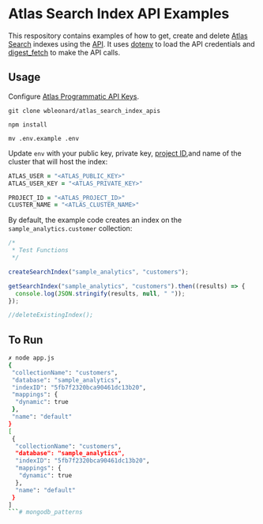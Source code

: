 # Atlas Search Index API Examples

This respository contains examples of how to get, create and delete [Atlas Search](https://docs.atlas.mongodb.com/atlas-search/) indexes using the [API](https://docs.atlas.mongodb.com/reference/api/atlas-search/). It uses [dotenv](https://www.npmjs.com/package/dotenv) to load the API credentials and  [digest_fetch](https://www.npmjs.com/package/digest-fetch) to make the API calls.

## Usage

Configure [Atlas Programmatic API Keys](https://docs.atlas.mongodb.com/configure-api-access/#programmatic-api-keys).

`git clone wbleonard/atlas_search_index_apis`

`npm install`

`mv .env.example .env`

Update `env` with your public key, private key, [project ID](https://docs.atlas.mongodb.com/tutorial/manage-project-settings/),and name of the cluster that will host the index:

```zsh
ATLAS_USER = "<ATLAS_PUBLIC_KEY>"
ATLAS_USER_KEY = "<ATLAS_PRIVATE_KEY>"

PROJECT_ID = "<ATLAS_PROJECT_ID>"
CLUSTER_NAME = "<ATLAS_CLUSTER_NAME>"
```
By default, the example code creates an index on the `sample_analytics.customer` collection:


```JavaScript
/* 
 * Test Functions
 */

createSearchIndex("sample_analytics", "customers");

getSearchIndex("sample_analytics", "customers").then((results) => {
  console.log(JSON.stringify(results, null, " "));
});

//deleteExistingIndex();
```
## To Run
```zsh
✗ node app.js                                                             
{
 "collectionName": "customers",
 "database": "sample_analytics",
 "indexID": "5fb7f2320bca90461dc13b20",
 "mappings": {
  "dynamic": true
 },
 "name": "default"
}
[
 {
  "collectionName": "customers",
  "database": "sample_analytics",
  "indexID": "5fb7f2320bca90461dc13b20",
  "mappings": {
   "dynamic": true
  },
  "name": "default"
 }
]
```# mongodb_patterns
